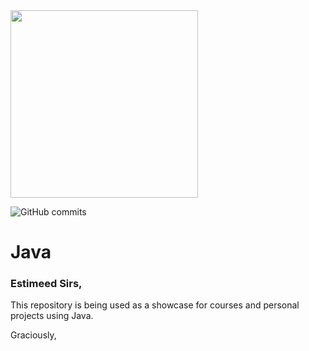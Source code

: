 <img src="java_logo.png" width="300" />

![GitHub commits](https://img.shields.io/github/commit-activity/m/rafaelravelli12/java)

# Java

### Estimeed Sirs,

This repository is being used as a showcase for courses and personal projects using Java.

Graciously,

